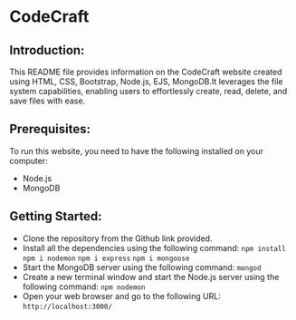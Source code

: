# CodeCraft
## Introduction:
This README file provides information on the CodeCraft website created using HTML, CSS, Bootstrap, Node.js, EJS, MongoDB.It leverages the file system capabilities, enabling users to effortlessly create, read, delete, and save files with ease.

## Prerequisites:
To run this website, you need to have the following installed on your computer:

- Node.js
- MongoDB

## Getting Started:

- Clone the repository from the Github link provided.
- Install all the dependencies using the following command:
`npm install`
`npm i nodemon`
`npm i express`
`npm i mongoose`
- Start the MongoDB server using the following command:
`mongod`
- Create a new terminal window and start the Node.js server using the following command:
`npm nodemon`
- Open your web browser and go to the following URL:
`http://localhost:3000/`


